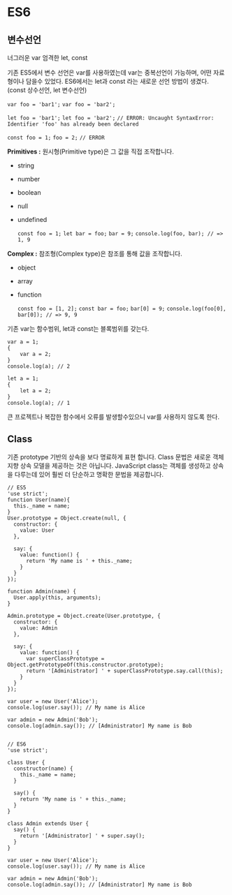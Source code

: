 # ES6 
## 변수선언
너그러운 var
엄격한 let, const

기존 ES5에서 변수 선언은 var를 사용하였는데 var는 중복선언이 가능하며, 어떤 자료형이나 담을수 있었다.
ES6에서는 let과 const 라는 새로운 선언 방법이 생겼다. (const 상수선언, let 변수선언)

`var foo = 'bar1';`
`var foo = 'bar2';`

`let foo = 'bar1';`
`let foo = 'bar2';`
`// ERROR: Uncaught SyntaxError: Identifier 'foo' has already been declared`

`const foo = 1;`
`foo = 2;`
`// ERROR`

**Primitives :** 원시형(Primitive type)은 그 값을 직접 조작합니다.

* string
* number
* boolean
* null
* undefined

    `const foo = 1;`
    `let bar = foo;`
    `bar = 9;`
    `console.log(foo, bar); // => 1, 9`

**Complex :** 참조형(Complex type)은 참조를 통해 값을 조작합니다.

* object
* array
* function

    `const foo = [1, 2];`
    `const bar = foo;`
    `bar[0] = 9;`
    `console.log(foo[0], bar[0]); // => 9, 9`

기존 var는 함수범위, let과 const는 블록범위를 갖는다.

    var a = 1;
    {
        var a = 2;
    }
    console.log(a); // 2

    let a = 1;
    {
        let a = 2;
    }
    console.log(a); // 1

큰 프로젝트나 복잡한 함수에서 오류를 발생할수있으니 var를 사용하지 않도록 한다.



## Class
기존 prototype 기반의 상속을 보다 명료하게 표현 합니다.
Class 문법은 새로운 객체지향 상속 모델을 제공하는 것은 아닙니다.
JavaScript class는 객체를 생성하고 상속을 다루는데 있어 훨씬 더 단순하고 명확한 문법을 제공합니다.

    // ES5
    'use strict';
    function User(name){
      this._name = name;
    }
    User.prototype = Object.create(null, {
      constructor: {
        value: User
      },

      say: {
        value: function() {
          return 'My name is ' + this._name;
        }
      }
    });

    function Admin(name) {
      User.apply(this, arguments);
    }

    Admin.prototype = Object.create(User.prototype, {
      constructor: {
        value: Admin
      },

      say: {
        value: function() {
          var superClassPrototype =  Object.getPrototypeOf(this.constructor.prototype);
          return '[Administrator] ' + superClassPrototype.say.call(this);
        }
      }
    });

    var user = new User('Alice');
    console.log(user.say()); // My name is Alice

    var admin = new Admin('Bob');
    console.log(admin.say()); // [Administrator] My name is Bob


    // ES6
    'use strict';

    class User {
      constructor(name) {
        this._name = name;
      }

      say() {
        return 'My name is ' + this._name;
      }
    }

    class Admin extends User {
      say() {
        return '[Administrator] ' + super.say();
      }
    }

    var user = new User('Alice');
    console.log(user.say()); // My name is Alice

    var admin = new Admin('Bob');
    console.log(admin.say()); // [Administrator] My name is Bob
